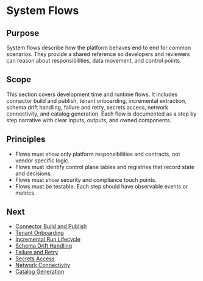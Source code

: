 # System Flows

## Purpose
System flows describe how the platform behaves end to end for common scenarios. 
They provide a shared reference so developers and reviewers can reason about responsibilities, data movement, and control points.

## Scope
This section covers development time and runtime flows. 
It includes connector build and publish, tenant onboarding, incremental extraction, schema drift handling, failure and retry, secrets access, network connectivity, and catalog generation. 
Each flow is documented as a step by step narrative with clear inputs, outputs, and owned components.

## Principles
- Flows must show only platform responsibilities and contracts, not vendor specific logic. 
- Flows must identify control plane tables and registries that record state and decisions. 
- Flows must show security and compliance touch points. 
- Flows must be testable. Each step should have observable events or metrics.

## Next
- [Connector Build and Publish](flow-connector-build-publish.md)  
- [Tenant Onboarding](flow-tenant-onboarding.md)  
- [Incremental Run Lifecycle](flow-incremental-run.md)  
- [Schema Drift Handling](flow-schema-drift.md)  
- [Failure and Retry](flow-failure-retry.md)  
- [Secrets Access](flow-secrets-access.md)  
- [Network Connectivity](flow-network-connectivity.md)  
- [Catalog Generation](flow-catalog-generation.md)  
